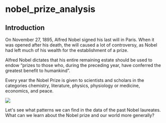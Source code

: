 # nobel_prize_analysis

## Introduction

On November 27, 1895, Alfred Nobel signed his last will in Paris. When it was opened after his death, the will caused a lot of controversy, as Nobel had left much of his wealth for the establishment of a prize.

Alfred Nobel dictates that his entire remaining estate should be used to endow “prizes to those who, during the preceding year, have conferred the greatest benefit to humankind”.

Every year the Nobel Prize is given to scientists and scholars in the categories chemistry, literature, physics, physiology or medicine, economics, and peace.

<img src=https://i.imgur.com/36pCx5Q.jpg>

Let's see what patterns we can find in the data of the past Nobel laureates. What can we learn about the Nobel prize and our world more generally?
